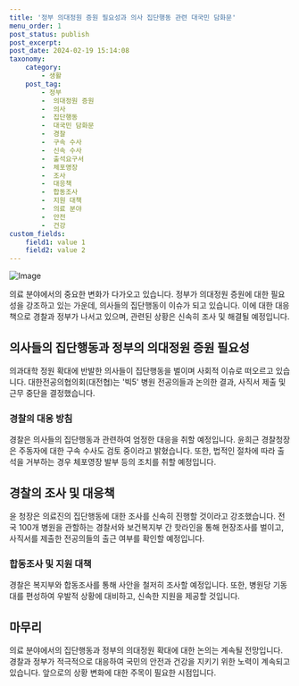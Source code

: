 ```yaml
---
title: '정부 의대정원 증원 필요성과 의사 집단행동 관련 대국민 담화문'
menu_order: 1
post_status: publish
post_excerpt: 
post_date: 2024-02-19 15:14:08
taxonomy:
    category:
        - 생활
    post_tag:
        - 정부
        -  의대정원 증원
        -  의사
        -  집단행동
        -  대국민 담화문
        -  경찰
        -  구속 수사
        -  신속 수사
        -  출석요구서
        -  체포영장
        -  조사
        -  대응책
        -  합동조사
        -  지원 대책
        -  의료 분야
        -  안전
        -  건강
custom_fields:
    field1: value 1
    field2: value 2
---
```


![Image](https://imgnews.pstatic.net/image/374/2024/02/19/0000370998_001_20240219140509156.jpg?type=w647)

의료 분야에서의 중요한 변화가 다가오고 있습니다. 정부가 의대정원 증원에 대한 필요성을 강조하고 있는 가운데, 의사들의 집단행동이 이슈가 되고 있습니다. 이에 대한 대응책으로 경찰과 정부가 나서고 있으며, 관련된 상황은 신속히 조사 및 해결될 예정입니다.
## 의사들의 집단행동과 정부의 의대정원 증원 필요성
의과대학 정원 확대에 반발한 의사들이 집단행동을 벌이며 사회적 이슈로 떠오르고 있습니다. 대한전공의협의회(대전협)는 '빅5' 병원 전공의들과 논의한 결과, 사직서 제출 및 근무 중단을 결정했습니다.
### 경찰의 대응 방침
경찰은 의사들의 집단행동과 관련하여 엄정한 대응을 취할 예정입니다. 윤희근 경찰청장은 주동자에 대한 구속 수사도 검토 중이라고 밝혔습니다. 또한, 법적인 절차에 따라 출석을 거부하는 경우 체포영장 발부 등의 조치를 취할 예정입니다.
## 경찰의 조사 및 대응책
윤 청장은 의료진의 집단행동에 대한 조사를 신속히 진행할 것이라고 강조했습니다. 전국 100개 병원을 관할하는 경찰서와 보건복지부 간 핫라인을 통해 현장조사를 벌이고, 사직서를 제출한 전공의들의 출근 여부를 확인할 예정입니다.
### 합동조사 및 지원 대책
경찰은 복지부와 합동조사를 통해 사안을 철저히 조사할 예정입니다. 또한, 병원당 기동대를 편성하여 우발적 상황에 대비하고, 신속한 지원을 제공할 것입니다.
## 마무리
의료 분야에서의 집단행동과 정부의 의대정원 확대에 대한 논의는 계속될 전망입니다. 경찰과 정부가 적극적으로 대응하여 국민의 안전과 건강을 지키기 위한 노력이 계속되고 있습니다. 앞으로의 상황 변화에 대한 주목이 필요한 시점입니다.
